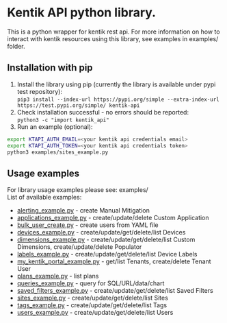 # Kentik API python library.

This is a python wrapper for kentik rest api.
For more information on how to interact with kentik resources using this library, see examples in examples/ folder.

## Installation with pip

1. Install the library using pip (currently the library is available under pypi test repository):  
```pip3 install --index-url https://pypi.org/simple --extra-index-url https://test.pypi.org/simple/ kentik-api```
1. Check installation successful - no errors should be reported:  
```python3 -c "import kentik_api"```
1. Run an example (optional):
  ```bash
  export KTAPI_AUTH_EMAIL=<your kentik api credentials email>
  export KTAPI_AUTH_TOKEN=<your kentik api credentials token>
  python3 examples/sites_example.py
  ```

## Usage examples

For library usage examples please see: examples/  
List of available examples:
- [alerting_example.py](./examples/alerting_example.py) - create Manual Mitigation
- [applications_example.py](./examples/applications_example.py) - create/update/delete Custom Application
- [bulk_user_create.py](./examples/bulk_user_create.py) - create users from YAML file
- [devices_example.py](./examples/devices_example.py) - create/update/get/delete/list Devices
- [dimensions_example.py](./examples/dimensions_example.py) - create/update/get/delete/list Custom Dimensions, create/update/delete Populator
- [labels_example.py](./examples/labels_example.py) - create/update/get/delete/list Device Labels
- [my_kentik_portal_example.py](./examples/my_kentik_portal_example.py) - get/list Tenants, create/delete Tenant User
- [plans_example.py](./examples/plans_example.py) - list plans
- [queries_example.py](./examples/queries_example.py) - query for SQL/URL/data/chart
- [saved_filters_example.py](./examples/saved_filters_example.py) - create/update/get/delete/list Saved Filters
- [sites_example.py](./examples/sites_example.py) - create/update/get/delete/list Sites
- [tags_example.py](./examples/tags_example.py) - create/update/get/delete/list Tags
- [users_example.py](./examples/users_example.py) - create/update/get/delete/list Users
